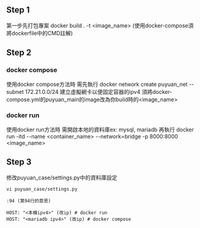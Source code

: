 ## Step 1

第一步先打包專案
docker build . -t <image_name>
(使用docker-compose須將dockerfile中的CMD註解)

## Step 2
  ### docker compose
  使用docker compose方法時 需先執行 
  docker network create puyuan_net --subnet 172.21.0.0/24
  建立虛擬網卡以便固定容器的ipv4
  須將docker-compose.yml的puyuan_main的image改為你build時的<image_name>
  
  ### docker run
  使用docker run方法時 需開啟本地的資料庫ex: mysql, mariadb
  再執行
  docker run -itd --name <container_name> --network=bridge -p 8000:8000 <image_name>

## Step 3
  修改puyuan_case/settings.py中的資料庫設定
  ```
  vi puyuan_case/settings.py
  
  :94 (第94行的意思)
  
  HOST: "<本機ipv4>" (改ip) # docker run
  HOST: "<mariadb ipv4>" (改ip) # docker compose
  ```
